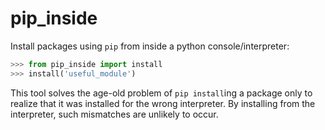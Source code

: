 # pip_inside

Install packages using `pip` from inside a python console/interpreter:

```python
>>> from pip_inside import install
>>> install('useful_module')
```

This tool solves the age-old problem of `pip install`ing a package only to
realize that it was installed for the wrong interpreter. By installing from the
interpreter, such mismatches are unlikely to occur.
